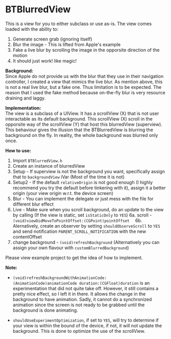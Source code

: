 BTBlurredView
=============
This is a view for you to either subclass or use as-is. The view comes loaded with the ability to:

1. Generate screen grab (ignoring itself)
2. Blur the image - This is lifted from Apple's example
3. Fake a live blur by scrolling the image in the opporsite direction of the motion
4. It should just work! like magic! 

**Background:**  
Since Apple do not provide us with the blur that they use in their navigation controller, I created a view that mimics the live blur. As mention above, this is not a real live blur, but a fake one. Thus limitation is to be expected. The reason that I used the fake method because on-the-fly blur is very resource draining and laggy. 

**Implementation:**  
The view is a subclass of a UIView. It has a scrollView (X) that is not user interactable as its default background. This scrollView (X) scroll in the opporsite way of the scrollView (Y) that host this blurredView (superview). This behaviour gives the illusion that the BTBlurredView is blurring the background on the fly. In reality, the whole background was blurred only once. 

**How to use:**

1. Import `BTBlurredView.h`
2. Create an instance of blurredView  
3. Setup - If superview is not the background you want, specifically assign that to `backgroundView` iVar (Most of the time it is not)
4. Setup2 - If the default `relativeOrigin` is not good enough (I highly recommend you try the default before tinkering with it), assign it a better origin (your view origin w.r.t. the device screen)
5. Blur - You can implement the delegate or just mess with the file for different blur effect  
6. Live - Make sure when you scroll background, do an update to the view by calling (If the view is static, set `isStaticOnly` to `YES`) 
	6a. scroll - `(void)viewDidMoveToPointOffset:(CGPoint)pointOffset  `
	6b. Alernatively, create an observer by setting `shouldObserveScroll` to `YES` and send notification `PARENT_SCROLL_NOTIFICATION` with the new contentOffset
7. change background - `(void)refreshBackground` (Alternatively you can assign your own flavour with `customBlurredBackground`)


Please view example project to get the idea of how to implement. 

**Note:**
* `(void)refreshBackgroundWithAnimationCode:(AnimationCode)animationCode duration:(CGFloat)duration` is an experimentation that did not quite take off. However, it still contains a pretty nice effect, so I left it in there. It allows the change in the background to have animation. Sadly, it cannot do a synchronized animation since the screen is not ready to be grabbed until the background is done animating. 

* `shouldUseExperimentOptimization`, if set to `YES`, will try to determine if your view is within the bound of the device, if not, it will not update the background. This is done to optimize the use of the scrollView.
